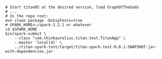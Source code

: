 
    # Start titan05 at the desired version, load GraphOfTheGods
    # ...
    # In the repo root:
    mvn clean package -DskipTests=true
    # SPARK_HOME=~/spark-1.2.1 or whatever
    cd $SPARK_HOME
    bin/spark-submit \
        --class "com.thinkaurelius.titan.test.TitanApp" \
        --master 'local[4]' \
        ../titan-spark-test/target/titan-spark-test-0.0.1-SNAPSHOT-jar-with-dependencies.jar
